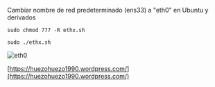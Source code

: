 Cambiar nombre de red predeterminado (ens33) a  "eth0" en Ubuntu y derivados 

`sudo chmod 777 -R ethx.sh`

`sudo ./ethx.sh`


![eth0](https://huezohuezo1990.files.wordpress.com/2016/12/pantallazo-2016-12-14-23-32-57.png)




[https://huezohuezo1990.wordpress.com/](https://huezohuezo1990.wordpress.com/)